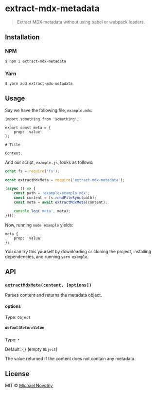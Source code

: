 # extract-mdx-metadata

> Extract MDX metadata without using babel or webpack loaders.

## Installation

### NPM

```
$ npm i extract-mdx-metadata
```

### Yarn

```
$ yarn add extract-mdx-metadata
```

## Usage

Say we have the following file, `example.mdx`:

```
import something from 'something';

export const meta = {
    prop: 'value'
};

# Title

Content.
```

And our script, `example.js`, looks as follows:

```js
const fs = require('fs');

const extractMdxMeta = require('extract-mdx-metadata');

(async () => {
    const path = 'example/example.mdx';
    const content = fs.readFileSync(path);
    const meta = await extractMdxMeta(content);

    console.log('meta', meta);
})();
```

Now, running `node example` yields:

```
meta {
    prop: 'value'
};
```

You can try this yourself by downloading or cloning the project, installing dependencies, and running `yarn example`.

## API

### `extractMdxMeta(content, [options])`

Parses content and returns the metadata object.

#### options

Type: `Object`

##### `defaultReturnValue`

Type: `*`

Default: `{}` (empty `Object`)

The value returned if the content does not contain any metadata.

## License

MIT © [Michael Novotny](https://manovotny.com)
